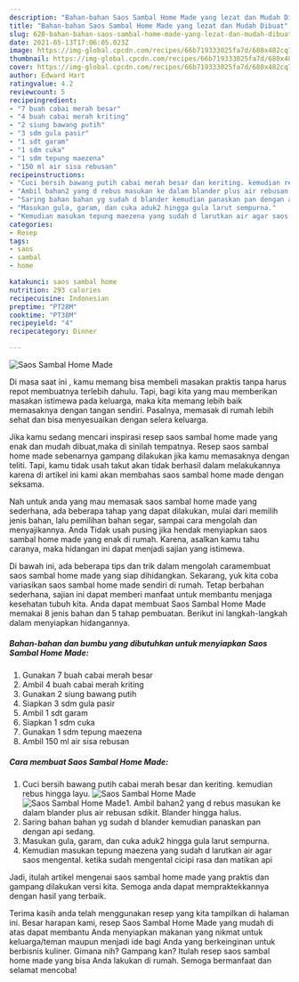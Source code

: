 ```yaml
---
description: "Bahan-bahan Saos Sambal Home Made yang lezat dan Mudah Dibuat"
title: "Bahan-bahan Saos Sambal Home Made yang lezat dan Mudah Dibuat"
slug: 620-bahan-bahan-saos-sambal-home-made-yang-lezat-dan-mudah-dibuat
date: 2021-05-13T17:06:05.023Z
image: https://img-global.cpcdn.com/recipes/66b719333025fa7d/680x482cq70/saos-sambal-home-made-foto-resep-utama.jpg
thumbnail: https://img-global.cpcdn.com/recipes/66b719333025fa7d/680x482cq70/saos-sambal-home-made-foto-resep-utama.jpg
cover: https://img-global.cpcdn.com/recipes/66b719333025fa7d/680x482cq70/saos-sambal-home-made-foto-resep-utama.jpg
author: Edward Hart
ratingvalue: 4.2
reviewcount: 5
recipeingredient:
- "7 buah cabai merah besar"
- "4 buah cabai merah kriting"
- "2 siung bawang putih"
- "3 sdm gula pasir"
- "1 sdt garam"
- "1 sdm cuka"
- "1 sdm tepung maezena"
- "150 ml air sisa rebusan"
recipeinstructions:
- "Cuci bersih bawang putih cabai merah besar dan keriting. kemudian rebus hingga layu."
- "Ambil bahan2 yang d rebus masukan ke dalam blander plus air rebusan sdikit. Blander hingga halus."
- "Saring bahan bahan yg sudah d blander kemudian panaskan pan dengan api sedang."
- "Masukan gula, garam, dan cuka aduk2 hingga gula larut sempurna."
- "Kemudian masukan tepung maezena yang sudah d larutkan air agar saos mengental. ketika sudah mengental cicipi rasa dan matikan api"
categories:
- Resep
tags:
- saos
- sambal
- home

katakunci: saos sambal home 
nutrition: 293 calories
recipecuisine: Indonesian
preptime: "PT28M"
cooktime: "PT38M"
recipeyield: "4"
recipecategory: Dinner

---
```



![Saos Sambal Home Made](https://img-global.cpcdn.com/recipes/66b719333025fa7d/680x482cq70/saos-sambal-home-made-foto-resep-utama.jpg)

Di masa  saat ini , kamu memang bisa membeli masakan praktis tanpa harus repot membuatnya terlebih dahulu. Tapi, bagi kita yang mau memberikan masakan istimewa pada keluarga, maka kita memang lebih baik memasaknya dengan tangan sendiri. Pasalnya, memasak di rumah lebih sehat dan bisa menyesuaikan dengan selera keluarga.

Jika kamu sedang mencari inspirasi resep saos sambal home made yang enak dan mudah dibuat,maka di sinilah tempatnya. Resep saos sambal home made  sebenarnya gampang dilakukan jika kamu memasaknya dengan teliti. Tapi, kamu tidak usah takut akan tidak berhasil dalam melakukannya 
karena di artikel ini kami akan membahas saos sambal home made dengan seksama.  



Nah untuk anda yang mau memasak saos sambal home made yang sederhana, ada beberapa tahap yang dapat dilakukan, mulai dari memilih jenis bahan, lalu pemilihan bahan segar, sampai cara mengolah dan menyajikannya. Anda Tidak usah pusing jika hendak menyiapkan saos sambal home made yang enak di rumah. Karena, asalkan kamu  tahu caranya, maka hidangan ini dapat menjadi sajian yang istimewa.

Di bawah ini, ada beberapa tips dan trik dalam mengolah caramembuat saos sambal home made yang siap dihidangkan. Sekarang, yuk kita coba variasikan saos sambal home made sendiri di rumah. Tetap berbahan sederhana, sajian ini dapat memberi manfaat untuk membantu menjaga kesehatan tubuh kita. Anda dapat membuat Saos Sambal Home Made memakai 8 jenis bahan dan 5 tahap pembuatan. Berikut ini langkah-langkah dalam menyiapkan hidangannya.

<!--inarticleads1-->

##### Bahan-bahan dan bumbu yang dibutuhkan untuk menyiapkan Saos Sambal Home Made:

1. Gunakan 7 buah cabai merah besar
1. Ambil 4 buah cabai merah kriting
1. Gunakan 2 siung bawang putih
1. Siapkan 3 sdm gula pasir
1. Ambil 1 sdt garam
1. Siapkan 1 sdm cuka
1. Gunakan 1 sdm tepung maezena
1. Ambil 150 ml air sisa rebusan




<!--inarticleads2-->

##### Cara membuat Saos Sambal Home Made:

1. Cuci bersih bawang putih cabai merah besar dan keriting. kemudian rebus hingga layu.
<img src="https://img-global.cpcdn.com/steps/4e5a033e153127a3/160x128cq70/saos-sambal-home-made-langkah-memasak-1-foto.jpg" alt="Saos Sambal Home Made"><img src="https://img-global.cpcdn.com/steps/fb8079bd95c2ff9e/160x128cq70/saos-sambal-home-made-langkah-memasak-1-foto.jpg" alt="Saos Sambal Home Made">1. Ambil bahan2 yang d rebus masukan ke dalam blander plus air rebusan sdikit. Blander hingga halus.
1. Saring bahan bahan yg sudah d blander kemudian panaskan pan dengan api sedang.
1. Masukan gula, garam, dan cuka aduk2 hingga gula larut sempurna.
1. Kemudian masukan tepung maezena yang sudah d larutkan air agar saos mengental. ketika sudah mengental cicipi rasa dan matikan api




Jadi, itulah artikel mengenai  saos sambal home made  yang praktis dan gampang dilakukan versi kita. Semoga anda dapat mempraktekkannya dengan hasil yang terbaik. 

Terima kasih anda telah menggunakan resep yang kita tampilkan di halaman ini. Besar harapan kami, resep  Saos Sambal Home Made yang mudah di atas dapat membantu Anda menyiapkan makanan yang nikmat untuk keluarga/teman maupun menjadi ide bagi Anda yang berkeinginan untuk berbisnis kuliner. Gimana nih? Gampang kan? Itulah resep saos sambal home made yang bisa Anda lakukan di rumah. Semoga bermanfaat dan selamat mencoba!

